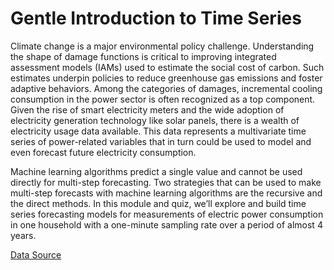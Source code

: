 # Gentle Introduction to Time Series
Climate change is a major environmental policy challenge. Understanding the shape of damage functions is critical to improving integrated assessment models (IAMs) used to estimate the social cost of carbon. Such estimates underpin policies to reduce greenhouse gas emissions and foster adaptive behaviors. Among the categories of damages, incremental cooling consumption in the power sector is often recognized as a top component. Given the rise of smart electricity meters and the wide adoption of electricity generation technology like solar panels, there is a wealth of electricity usage data available. This data represents a multivariate time series of power-related variables that in turn could be used to model and even forecast future electricity consumption.

Machine learning algorithms predict a single value and cannot be used directly for multi-step forecasting. Two strategies that can be used to make multi-step forecasts with machine learning algorithms are the recursive and the direct methods. In this module and quiz, we’ll explore and build time series forecasting models for measurements of electric power consumption in one household with a one-minute sampling rate over a period of almost 4 years.


[Data Source](https://archive.ics.uci.edu/ml/datasets/individual+household+electric+power+consumption)
